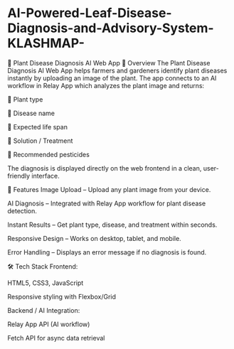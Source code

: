# AI-Powered-Leaf-Disease-Diagnosis-and-Advisory-System-KLASHMAP-

🌱 Plant Disease Diagnosis AI Web App
📌 Overview
The Plant Disease Diagnosis AI Web App helps farmers and gardeners identify plant diseases instantly by uploading an image of the plant.
The app connects to an AI workflow in Relay App which analyzes the plant image and returns:

🌿 Plant type

🦠 Disease name

📆 Expected life span

💊 Solution / Treatment

🧪 Recommended pesticides

The diagnosis is displayed directly on the web frontend in a clean, user-friendly interface.

🚀 Features
Image Upload – Upload any plant image from your device.

AI Diagnosis – Integrated with Relay App workflow for plant disease detection.

Instant Results – Get plant type, disease, and treatment within seconds.

Responsive Design – Works on desktop, tablet, and mobile.

Error Handling – Displays an error message if no diagnosis is found.

🛠️ Tech Stack
Frontend:

HTML5, CSS3, JavaScript

Responsive styling with Flexbox/Grid

Backend / AI Integration:

Relay App API (AI workflow)

Fetch API for async data retrieval


